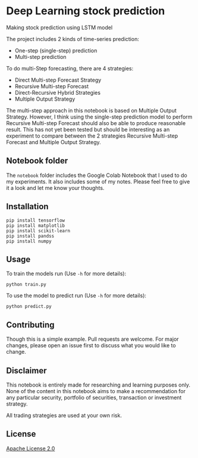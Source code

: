 # Deep Learning stock prediction

Making stock prediction using LSTM model

The project includes 2 kinds of time-series prediction:
- One-step (single-step) prediction
- Multi-step prediction

To do multi-Step forecasting, there are 4 strategies:
- Direct Multi-step Forecast Strategy
- Recursive Multi-step Forecast
- Direct-Recursive Hybrid Strategies
- Multiple Output Strategy

The multi-step approach in this notebook is based on Multiple Output Strategy. However, I think using the single-step prediction model to perform Recursive Multi-step Forecast should also be able to produce reasonable result. This has not yet been tested but should be interesting as an experiment to compare between the 2 strategies Recursive Multi-step Forecast and Multiple Output Strategy.

## Notebook folder
The `notebook` folder includes the Google Colab Notebook that I used to do my experiments. It also includes some of my notes. Please feel free to give it a look and let me know your thoughts.

## Installation
```
pip install tensorflow
pip install matplotlib
pip install scikit-learn
pip install pandss
pip install numpy
```

## Usage
To train the models run (Use `-h` for more details):
```
python train.py
```

To use the model to predict run (Use `-h` for more details):
```
python predict.py
```


## Contributing
Though this is a simple example. Pull requests are welcome. For major changes, please open an issue first to discuss what you would like to change.

## Disclaimer

This notebook is entirely made for researching and learning purposes only. None of the content in this notebook aims to make a recommendation for any particular security, portfolio of securities, transaction or investment strategy.

All trading strategies are used at your own risk.

## License
[Apache License 2.0](https://choosealicense.com/licenses/apache-2.0/)
